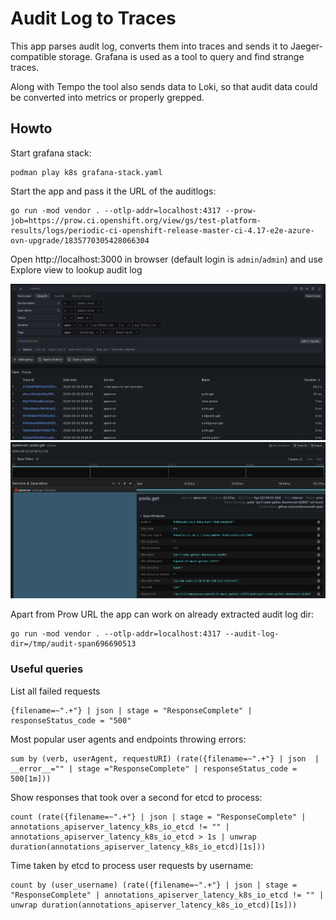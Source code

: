 # Audit Log to Traces

This app parses audit log, converts them into traces and sends it to Jaeger-compatible storage. 
Grafana is used as a tool to query and find strange traces.

Along with Tempo the tool also sends data to Loki, so that audit data could be converted into metrics 
or properly grepped.

## Howto

Start grafana stack:
```
podman play k8s grafana-stack.yaml
```

Start the app and pass it the URL of the auditlogs:
```
go run -mod vendor . --otlp-addr=localhost:4317 --prow-job=https://prow.ci.openshift.org/view/gs/test-platform-results/logs/periodic-ci-openshift-release-master-ci-4.17-e2e-azure-ovn-upgrade/1835770305428066304
```

Open http://localhost:3000 in browser (default login is `admin`/`admin`) and use Explore view to 
lookup audit log

![overview](./image.png)
![span view](./image_2.png)

Apart from Prow URL the app can work on already extracted audit log dir:
```
go run -mod vendor . --otlp-addr=localhost:4317 --audit-log-dir=/tmp/audit-span696690513
```

### Useful queries

List all failed requests
```
{filename=~".+"} | json | stage = "ResponseComplete" | responseStatus_code = "500"
```

Most popular user agents and endpoints throwing errors:
```
sum by (verb, userAgent, requestURI) (rate({filename=~".+"} | json  | __error__="" | stage ="ResponseComplete" | responseStatus_code = 500[1m]))
```

Show responses that took over a second for etcd to process:
```
count (rate({filename=~".+"} | json | stage = "ResponseComplete" | annotations_apiserver_latency_k8s_io_etcd != "" | annotations_apiserver_latency_k8s_io_etcd > 1s | unwrap duration(annotations_apiserver_latency_k8s_io_etcd)[1s]))
```

Time taken by etcd to process user requests by username:
```
count by (user_username) (rate({filename=~".+"} | json | stage = "ResponseComplete" | annotations_apiserver_latency_k8s_io_etcd != "" | unwrap duration(annotations_apiserver_latency_k8s_io_etcd)[1s]))
```
